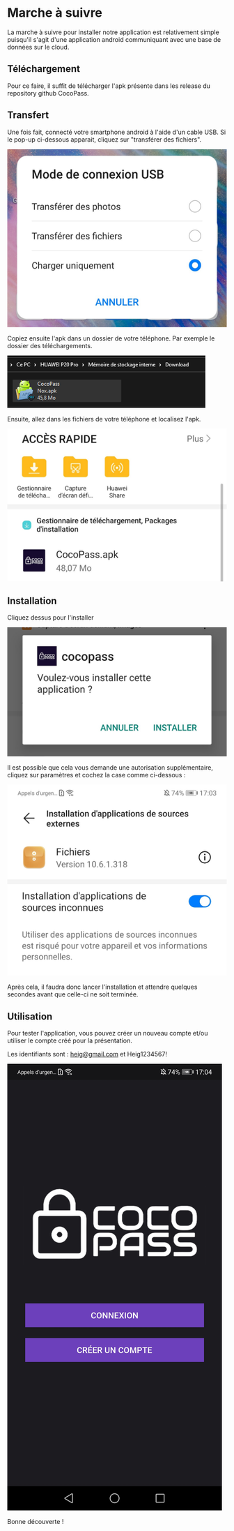 # Marche à suivre

La marche à suivre pour installer notre application est relativement simple puisqu'il s'agit d'une application android communiquant avec une base de données sur le cloud.

## Téléchargement

Pour ce faire, il suffit de télécharger l'apk présente dans les release du repository github CocoPass.

## Transfert

Une fois fait, connecté votre smartphone android à l'aide d'un cable USB. Si le pop-up ci-dessous apparait, cliquez sur "transférer des fichiers".

![transfertFichiers.jpg](images/transfertFichiers.jpg)

Copiez ensuite l'apk dans un dossier de votre téléphone. Par exemple le dossier des téléchargements.

![download.png](images/download.png)

Ensuite, allez dans les fichiers de votre téléphone et localisez l'apk. 

![apkdownload.jpg](images/apkdownload.jpg)

## Installation

Cliquez dessus pour l'installer

![installer.jpg](images/installer.jpg)

Il est possible que cela vous demande une autorisation supplémentaire, cliquez sur paramètres et cochez la case comme ci-dessous :

![appInconnue.jpg](images/appInconnue.jpg)

Après cela, il faudra donc lancer l'installation et attendre quelques secondes avant que celle-ci ne soit terminée.

## Utilisation

Pour tester l'application, vous pouvez créer un nouveau compte et/ou utiliser le compte créé pour la présentation.

Les identifiants sont : heig@gmail.com et Heig1234567!

![application.jpg](images/application.jpg)

Bonne découverte !